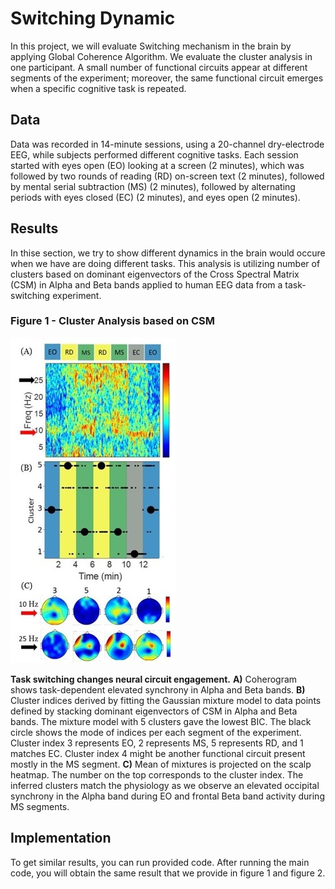 # Switching Dynamic 

In this project, we will evaluate Switching mechanism in the brain by applying Global Coherence Algorithm. 
We evaluate the cluster analysis in one participant. A small number of functional circuits appear at different segments of the experiment; moreover, the same functional circuit emerges when a specific cognitive task is repeated.

## Data
Data was recorded in 14-minute sessions, using a 20-channel dry-electrode EEG, while subjects performed different cognitive tasks. Each session started with eyes open (EO) looking at a screen (2 minutes), which was followed by two rounds of reading (RD) on-screen text (2 minutes), followed by mental serial subtraction (MS) (2 minutes), followed by alternating periods with eyes closed (EC) (2 minutes), and eyes open (2 minutes). 

## Results
In thise section, we try to show different dynamics in the brain would occure when we have are doing different tasks. 
This analysis is utilizing number of clusters based on dominant eigenvectors of the Cross Spectral Matrix (CSM) in Alpha and Beta bands applied to human EEG data from a task-switching experiment.

### Figure 1 - Cluster Analysis based on CSM
![ ](imgs/cluster_analysis.jpg)

**Task switching changes neural circuit engagement.** **A)** Coherogram shows task-dependent elevated synchrony in Alpha and Beta bands. **B)** Cluster indices derived by fitting the Gaussian mixture model to data points defined by stacking dominant eigenvectors of CSM in Alpha and Beta bands. The mixture model with 5 clusters gave the lowest BIC. The black circle shows the mode of indices per each segment of the experiment. Cluster index 3 represents EO, 2 represents MS, 5 represents RD, and 1 matches EC. Cluster index 4 might be another functional circuit present mostly in the MS segment. **C)** Mean of mixtures is projected on the scalp heatmap. The number on the top corresponds to the cluster index. The inferred clusters match the physiology as we observe an elevated occipital synchrony in the Alpha band during EO and frontal Beta band activity during MS segments.


## Implementation 
To get similar results, you can run provided code. After running the main code, you will obtain the same result that we provide in figure 1 and figure 2. 

